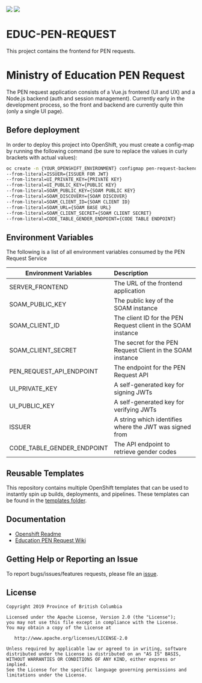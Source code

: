 ![](https://github.com/bcgov/EDUC-PEN-REQUEST/workflows/Frontend%20CI/badge.svg)
![](https://github.com/bcgov/EDUC-PEN-REQUEST/workflows/Backend%20CI/badge.svg)

# EDUC-PEN-REQUEST
This project contains the frontend for PEN requests. 

# Ministry of Education PEN Request
The PEN request application consists of a Vue.js frontend (UI and UX) and a Node.js backend (auth and session management). Currently early in the development process, so the front and backend are currently quite thin (only a single UI page).

## Before deployment
In order to deploy this project into OpenShift, you must create a config-map by running the following command (be sure to replace the values in curly brackets with actual values):
``` sh
oc create -n {YOUR_OPENSHIFT_ENVIRONMENT} configmap pen-request-backend-config-map 
--from-literal=ISSUER={ISSUER FOR JWT} 
--from-literal=UI_PRIVATE_KEY={PRIVATE KEY} 
--from-literal=UI_PUBLIC_KEY={PUBLIC KEY} 
--from-literal=SOAM_PUBLIC_KEY={SOAM PUBLIC KEY} 
--from-literal=SOAM_DISCOVERY={SOAM DISCOVER} 
--from-literal=SOAM_CLIENT_ID={SOAM CLIENT ID} 
--from-literal=SOAM_URL={SOAM BASE URL} 
--from-literal=SOAM_CLIENT_SECRET={SOAM CLIENT SECRET}
--from-literal=CODE_TABLE_GENDER_ENDPOINT={CODE TABLE ENDPOINT}
```

## Environment Variables
The following is a list of all environment variables consumed by the PEN Request Service

| Environment Variables      | Description                                                      |
|----------------------------|:-----------------------------------------------------------------|
| SERVER_FRONTEND            | The URL of the frontend application                              |
| SOAM_PUBLIC_KEY            | The public key of the SOAM instance                              |
| SOAM_CLIENT_ID             | The client ID for the PEN Request client in the SOAM instance    |
| SOAM_CLIENT_SECRET         | The secret for the PEN Request Client in the SOAM instance       |
| PEN_REQUEST_API_ENDPOINT   | The endpoint for the PEN Request API                             |
| UI_PRIVATE_KEY             | A self-generated key for signing JWTs                            |
| UI_PUBLIC_KEY              | A self-generated key for verifying JWTs                          |
| ISSUER                     | A string which identifies where the JWT was signed from          |
| CODE_TABLE_GENDER_ENDPOINT | The API endpoint to retrieve gender codes                        |

## Reusable Templates
This repository contains multiple OpenShift templates that can be used to instantly spin up builds, deployments, and pipelines. These templates can be found in the [templates folder](https://github.com/bcgov/EDUC-PEN-REQUEST/tree/master/tools/templates).

## Documentation

* [Openshift Readme](openshift/README.md)
* [Education PEN Request Wiki](https://github.com/bcgov/EDUC-PEN-REQUEST/wiki)

## Getting Help or Reporting an Issue

To report bugs/issues/features requests, please file an [issue](https://github.com/bcgov/EDUC-PEN-REQUEST/issues).

## License

    Copyright 2019 Province of British Columbia

    Licensed under the Apache License, Version 2.0 (the "License");
    you may not use this file except in compliance with the License.
    You may obtain a copy of the License at

       http://www.apache.org/licenses/LICENSE-2.0

    Unless required by applicable law or agreed to in writing, software
    distributed under the License is distributed on an "AS IS" BASIS,
    WITHOUT WARRANTIES OR CONDITIONS OF ANY KIND, either express or implied.
    See the License for the specific language governing permissions and
    limitations under the License.
